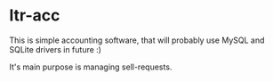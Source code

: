 ltr-acc
=======

This is simple accounting software, that will probably use MySQL and SQLite drivers in future :)

It's main purpose is managing sell-requests.


